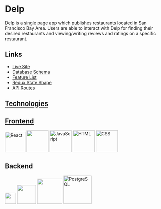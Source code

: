# Delp

Delp is a single page app which publishes restaurants located in San Francisco Bay Area. Users are able to interact with Delp for finding their desired restaurants and viewing/writing reviews and ratings on a specific restaurant.

## Links

- <a href="https://delp-react.herokuapp.com/"> Live Site
- <a href="https://github.com/WingNinCheung/Delp/wiki/Database-Schema"> Database Schema
- <a href="https://github.com/WingNinCheung/Delp/wiki/Feature-List"> Feature List
- <a href="https://github.com/WingNinCheung/Delp/wiki/State-Shape"> Redux State Shape
- <a href="https://github.com/WingNinCheung/Delp/wiki/API-Routes"> API Routes

## Technologies
  
## Frontend
  
<div>
	<a href="https://reactjs.org/"><img height="65" src="https://cdn.icon-icons.com/icons2/2415/PNG/512/react_original_wordmark_logo_icon_146375.png" alt="React" title="React" /></a>
        <a href="https://redux.js.org/"><img height="70" src="https://miro.medium.com/max/624/1*SRL22ADht1NU4LXUeU4YVg.png"></a>
	<a href="https://www.javascript.com/"><img height="70" src="https://user-images.githubusercontent.com/25181517/117447155-6a868a00-af3d-11eb-9cfe-245df15c9f3f.png" alt="JavaScript" title="JavaScript" /></a>
	<img height="70" src="https://user-images.githubusercontent.com/25181517/117447535-f00a3a00-af3d-11eb-89bf-45aaf56dbaf1.png" alt="HTML" title="HTML" />
	<img height="70" src="https://user-images.githubusercontent.com/25181517/117447663-0fa16280-af3e-11eb-8677-bcf8e4f8e298.png" alt="CSS" title="CSS" />
</div>

## Backend
<div>
  <a href="https://expressjs.com/"><img height="35" src="https://4thpointer.com/wp-content/uploads/2020/12/ExpressJS.png"></a>
  <a href="https://nodejs.org/en/"><img height="60" src="https://nodejs.org/static/images/logos/nodejs-new-pantone-black.svg"></a>
  <a href="https://sequelize.org/"><img height="80" src="https://camo.githubusercontent.com/58e35d08b53ec029f0e3e587a28a6f65777d352f797add843d153a0db60b9d7d/68747470733a2f2f692e696d6775722e636f6d2f79764559686e5a2e706e67"></a>
  <a href="https://www.postgresql.org/"><img height="90" src="https://user-images.githubusercontent.com/25181517/117208740-bfb78400-adf5-11eb-97bb-09072b6bedfc.png" alt="PostgreSQL"></a>
</div>


